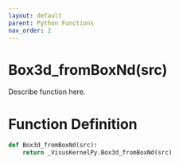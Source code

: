 ```yaml
---
layout: default
parent: Python Functions
nav_order: 2
---
```


# Box3d_fromBoxNd(src)

Describe function here.

# Function Definition

```python
def Box3d_fromBoxNd(src):
    return _VisusKernelPy.Box3d_fromBoxNd(src)
```